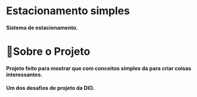 # Estacionamento simples

#### Sistema de estacionamento.

# 📎Sobre o Projeto

#### Projeto feito para mostrar que com conceitos simples da para criar coisas interessantes.
#### Um dos desafios de projeto da DIO.